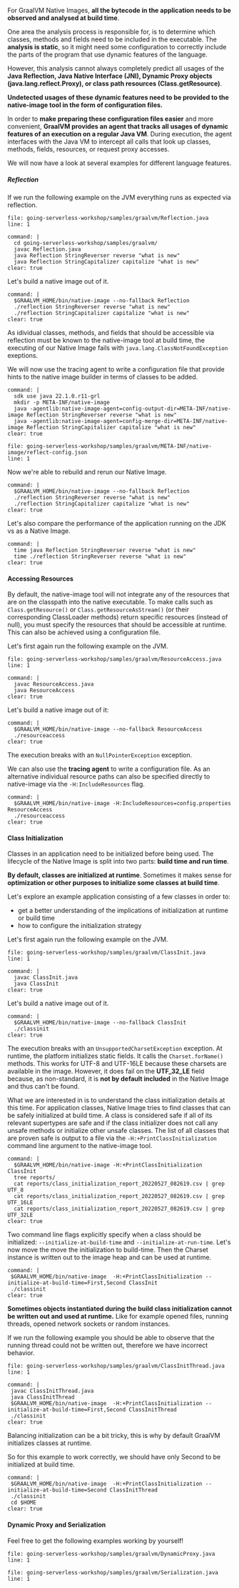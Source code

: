 For GraalVM Native Images, **all the bytecode in the application needs to be observed and analysed at build time**.

One area the analysis process is responsible for, is to determine which classes, methods and fields need to be included in the executable. The **analysis is static**, so it might need some configuration to correctly include the parts of the program that use dynamic features of the language.

However, this analysis cannot always completely predict all usages of the **Java Reflection, Java Native Interface (JNI), Dynamic Proxy objects (java.lang.reflect.Proxy), or class path resources (Class.getResource)**. 

**Undetected usages of these dynamic features need to be provided to the native-image tool in the form of configuration files.**

In order to **make preparing these configuration files easier** and more convenient, **GraalVM provides an agent that tracks all usages of dynamic features of an execution on a regular Java VM**. 
During execution, the agent interfaces with the Java VM to intercept all calls that look up classes, methods, fields, resources, or request proxy accesses.

We will now have a look at several examples for different language features.

##### Reflection
If we run the following example on the JVM everything runs as expected via reflection.
```editor:open-file
file: going-serverless-workshop/samples/graalvm/Reflection.java
line: 1
```
```terminal:execute
command: |
  cd going-serverless-workshop/samples/graalvm/
  javac Reflection.java 
  java Reflection StringReverser reverse "what is new"
  java Reflection StringCapitalizer capitalize "what is new"
clear: true
```

Let's build a native image out of it.
```terminal:execute
command: |
  $GRAALVM_HOME/bin/native-image --no-fallback Reflection
  ./reflection StringReverser reverse "what is new"
  ./reflection StringCapitalizer capitalize "what is new"
clear: true
```
As idividual classes, methods, and fields that should be accessible via reflection must be known to the native-image tool at build time, the executing of our Native Image fails with `java.lang.ClassNotFoundException` exeptions.

We will now use the tracing agent to write a configuration file that provide hints to the native image builder in terms of classes to be added. 
```terminal:execute
command: |
  sdk use java 22.1.0.r11-grl
  mkdir -p META-INF/native-image
  java -agentlib:native-image-agent=config-output-dir=META-INF/native-image Reflection StringReverser reverse "what is new"
  java -agentlib:native-image-agent=config-merge-dir=META-INF/native-image Reflection StringCapitalizer capitalize "what is new"
clear: true
```
```editor:open-file
file: going-serverless-workshop/samples/graalvm/META-INF/native-image/reflect-config.json
line: 1
```
Now we're able to rebuild and rerun our Native Image.
```terminal:execute
command: |
  $GRAALVM_HOME/bin/native-image --no-fallback Reflection
  ./reflection StringReverser reverse "what is new"
  ./reflection StringCapitalizer capitalize "what is new"
clear: true
```

Let's also compare the performance of the application running on the JDK vs as a Native Image.
```terminal:execute
command: |
  time java Reflection StringReverser reverse "what is new"
  time ./reflection StringReverser reverse "what is new"
clear: true
```

#### Accessing Resources
By default, the native-image tool will not integrate any of the resources that are on the classpath into the native executable. To make calls such as `Class.getResource()` or `Class.getResourceAsStream()` (or their corresponding ClassLoader methods) return specific resources (instead of null), you must specify the resources that should be accessible at runtime. This can also be achieved using a configuration file.

Let's first again run the following example on the JVM.
```editor:open-file
file: going-serverless-workshop/samples/graalvm/ResourceAccess.java
line: 1
```
```terminal:execute
command: |
  javac ResourceAccess.java 
  java ResourceAccess
clear: true
```

Let's build a native image out of it:
```terminal:execute
command: |
  $GRAALVM_HOME/bin/native-image --no-fallback ResourceAccess
  ./resourceaccess
clear: true
```
The execution breaks with an `NullPointerException` exception.

We can also use the **tracing agent** to write a configuration file. As an alternative individual resource paths can also be specified directly to native-image via the `-H:IncludeResources` flag.
```terminal:execute
command: |
  $GRAALVM_HOME/bin/native-image -H:IncludeResources=config.properties ResourceAccess
  ./resourceaccess
clear: true
```

#### Class Initialization
Classes in an application need to be initialized before being used. The lifecycle of the Native Image is split into two parts: **build time and run time**.

**By default, classes are initialized at runtime**. Sometimes it makes sense for **optimization or other purposes to initialize some classes at build time**.

Let's explore an example application consisting of a few classes in order to:
- get a better understanding of the implications of initialization at runtime or build time
- how to configure the initialization strategy

Let's first again run the following example on the JVM.
```editor:open-file
file: going-serverless-workshop/samples/graalvm/ClassInit.java
line: 1
```
```terminal:execute
command: |
  javac ClassInit.java 
  java ClassInit
clear: true
```

Let's build a native image out of it.
```terminal:execute
command: |
  $GRAALVM_HOME/bin/native-image --no-fallback ClassInit
  ./classinit
clear: true
```
The execution breaks with an `UnsupportedCharsetException` exception. At runtime, the platform initializes static fields. It calls the `Charset.forName()` methods. This works for UTF-8 and UTF-16LE because these charsets are available in the image. However, it does fail on the **UTF_32_LE** field because, as non-standard, it is **not by default included** in the Native Image and thus can't be found.

What we are interested in is to understand the class initialization details at this time.
For application classes, Native Image tries to find classes that can be safely initialized at build time. A class is considered safe if all of its relevant supertypes are safe and if the class initializer does not call any unsafe methods or initialize other unsafe classes.
The list of all classes that are proven safe is output to a file via the `-H:+PrintClassInitialization` command line argument to the native-image tool.
```terminal:execute
command: |
  $GRAALVM_HOME/bin/native-image -H:+PrintClassInitialization ClassInit
  tree reports/
  cat reports/class_initialization_report_20220527_082619.csv | grep UTF_8
  cat reports/class_initialization_report_20220527_082619.csv | grep UTF_16LE
  cat reports/class_initialization_report_20220527_082619.csv | grep UTF_32LE
clear: true
```

Two command line flags explicitly specify when a class should be initialized: `--initialize-at-build-time` and `--initialize-at-run-time`.
Let's now move the move the initialization to build-time. Then the Charset instance is written out to the image heap and can be used at runtime.
 ```terminal:execute
command: |
  $GRAALVM_HOME/bin/native-image  -H:+PrintClassInitialization --initialize-at-build-time=First,Second ClassInit
  ./classinit
clear: true
```

**Sometimes objects instantiated during the build class initialization cannot be written out and used at runtime.** Like for example opened files, running threads, opened network sockets
or random instances.

If we run the following example you should be able to observe that the running thread could not be written out, therefore we have incorrect behavior.
```editor:open-file
file: going-serverless-workshop/samples/graalvm/ClassInitThread.java
line: 1
```
 ```terminal:execute
command: |
  javac ClassInitThread.java 
  java ClassInitThread
  $GRAALVM_HOME/bin/native-image  -H:+PrintClassInitialization --initialize-at-build-time=First,Second ClassInitThread
  ./classinit 
clear: true
```

Balancing initialization can be a bit tricky, this is why by default GraalVM initializes classes at runtime.

So for this example to work correctly, we should have only Second to be initialized at build time.
 ```terminal:execute
command: |
  $GRAALVM_HOME/bin/native-image  -H:+PrintClassInitialization --initialize-at-build-time=Second ClassInitThread
  ./classinit 
  cd $HOME
clear: true
```

#### Dynamic Proxy and Serialization
Feel free to get the following examples working by yourself!
```editor:open-file
file: going-serverless-workshop/samples/graalvm/DynamicProxy.java
line: 1
```
```editor:open-file
file: going-serverless-workshop/samples/graalvm/Serialization.java
line: 1
```